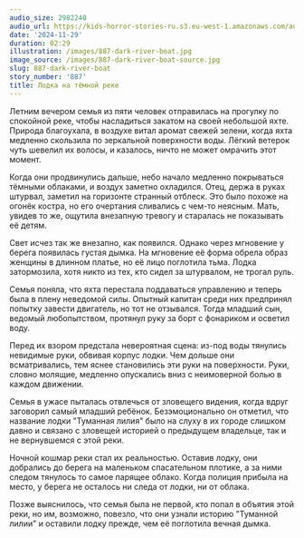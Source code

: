 ```yaml
---
audio_size: 2982240
audio_url: https://kids-horror-stories-ru.s3.eu-west-1.amazonaws.com/audio/887-dark-river-boat.mp3
date: '2024-11-29'
duration: 02:29
illustration: /images/887-dark-river-boat.jpg
image_source: /images/887-dark-river-boat-source.jpg
slug: 887-dark-river-boat
story_number: '887'
title: Лодка на тёмной реке
---
```


Летним вечером семья из пяти человек отправилась на прогулку по спокойной реке, чтобы насладиться закатом на своей небольшой яхте. Природа благоухала, в воздухе витал аромат свежей зелени, когда яхта медленно скользила по зеркальной поверхности воды. Лёгкий ветерок чуть шевелил их волосы, и казалось, ничто не может омрачить этот момент.

Когда они продвинулись дальше, небо начало медленно покрываться тёмными облаками, и воздух заметно охладился. Отец, держа в руках штурвал, заметил на горизонте странный отблеск. Это было похоже на огонёк костра, но его очертания сливались с чем-то неясным. Мать, увидев то же, ощутила внезапную тревогу и старалась не показывать её детям.

Свет исчез так же внезапно, как появился. Однако через мгновение у берега появилась густая дымка. На мгновение её форма обрела образ женщины в длинном платье, но её лицо поглотила тьма. Лодка затормозила, хотя никто из тех, кто сидел за штурвалом, не трогал руль.

Семья поняла, что яхта перестала поддаваться управлению и теперь была в плену неведомой силы. Опытный капитан среди них предпринял попытку завести двигатель, но тот не отзывался. Тогда младший сын, ведомый любопытством, протянул руку за борт с фонариком и осветил воду.

Перед их взором предстала невероятная сцена: из-под воды тянулись невидимые руки, обвивая корпус лодки. Чем дольше они всматривались, тем яснее становились эти руки на поверхности. Руки, словно молящие, медленно опускались вниз с неимоверной болью в каждом движении.

Семья в ужасе пыталась отвлечься от зловещего видения, когда вдруг заговорил самый младший ребёнок. Безэмоционально он отметил, что название лодки "Туманная лилия" было на слуху в их городе слишком давно и связано с зловещей историей о предыдущем владельце, так и не вернувшемся с этой реки.

Ночной кошмар реки стал их реальностью. Оставив лодку, они добрались до берега на маленьком спасательном плотике, а за ними следом тянулось то самое парящее облако. Когда полиция прибыла на место, у берега не осталось ни следа от лодки, ни от облака.

Позже выяснилось, что семья была не первой, кто попал в объятия этой реки, но им, возможно, повезло, что они узнали историю "Туманной лилии" и оставили лодку прежде, чем её поглотила вечная дымка.